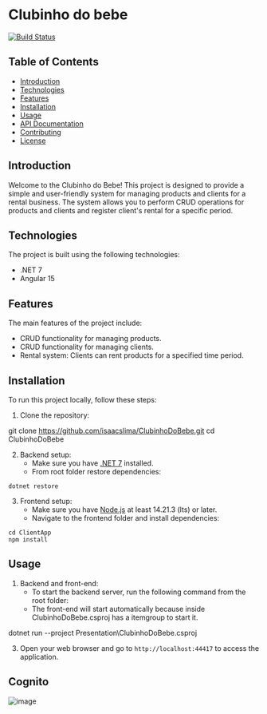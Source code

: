 # Clubinho do bebe
[![Build Status](https://api.travis-ci.com/isaacslima/ClubinhoDoBebe.svg?branch=main)](https://api.travis-ci.com/isaacslima/ClubinhoDoBebe)

## Table of Contents

- [Introduction](#introduction)
- [Technologies](#technologies)
- [Features](#features)
- [Installation](#installation)
- [Usage](#usage)
- [API Documentation](#api-documentation)
- [Contributing](#contributing)
- [License](#license)

## Introduction

Welcome to the Clubinho do Bebe! This project is designed to provide a simple and user-friendly system for managing products and clients for a rental business. The system allows you to perform CRUD operations for products and clients and register client's rental for a specific period.

## Technologies

The project is built using the following technologies:

- .NET 7
- Angular 15

## Features

The main features of the project include:

- CRUD functionality for managing products.
- CRUD functionality for managing clients.
- Rental system: Clients can rent products for a specified time period.

## Installation

To run this project locally, follow these steps:

1. Clone the repository:

git clone https://github.com/isaacslima/ClubinhoDoBebe.git
cd ClubinhoDoBebe

2. Backend setup:
   - Make sure you have <a href="https://dotnet.microsoft.com/en-us/download">.NET 7</a> installed.
   - From root folder restore dependencies:
```
dotnet restore
```
3. Frontend setup:
   - Make sure you have <a href="https://nodejs.org/en">Node.js</a> at least 14.21.3 (lts) or later.
   - Navigate to the frontend folder and install dependencies:
```
cd ClientApp
npm install
```

## Usage

1. Backend and front-end:
   - To start the backend server, run the following command from the root folder:
   - The front-end will start automatically because inside ClubinhoDoBebe.csproj has a itemgroup to start it.

dotnet run --project Presentation\ClubinhoDoBebe.csproj

3. Open your web browser and go to `http://localhost:44417` to access the application.


## Cognito

![image](https://github.com/isaacslima/ClubinhoDoBebe/assets/11709857/51f5a43d-0904-4acc-9cdf-7210fab35def)

